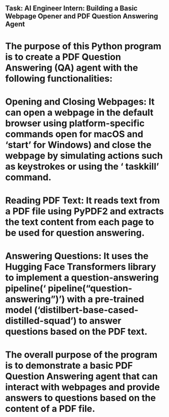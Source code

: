 ## Task: AI Engineer Intern: Building a Basic Webpage Opener and PDF Question Answering Agent ##

# The purpose of this Python program is to create a PDF Question Answering (QA) agent with the following functionalities:
# Opening and Closing Webpages: It can open a webpage in the default browser using platform-specific commands open for macOS and ‘start’ for Windows) and close the webpage by simulating actions such as keystrokes or using the ‘ taskkill’ command.
# Reading PDF Text: It reads text from a PDF file using PyPDF2 and extracts the text content from each page to be used for question answering.
# Answering Questions: It uses the Hugging Face Transformers library to implement a question-answering pipeline(‘ pipeline(“question-answering”)’) with a pre-trained model (‘distilbert-base-cased-distilled-squad’) to answer questions based on the PDF text.
# The overall purpose of the program is to demonstrate a basic PDF Question Answering agent that can interact with webpages and provide answers to questions based on the content of a PDF file.
